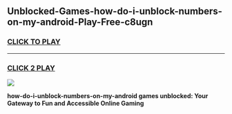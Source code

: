 
## Unblocked-Games-how-do-i-unblock-numbers-on-my-android-Play-Free-c8ugn
<h3>
<a href="https://premium76.site?title=how-do-i-unblock-numbers-on-my-android&ref=23A">CLICK TO PLAY</a></h3>
<hr>

<h3>
<a href="https://premium76.site?title=how-do-i-unblock-numbers-on-my-android&ref=23A">CLICK 2 PLAY</a>
  
</h3>

<a href="https://premium76.site?title=how-do-i-unblock-numbers-on-my-android&ref=23A"><img src="https://clearcache.store/games.png"></a>


**how-do-i-unblock-numbers-on-my-android games unblocked: Your Gateway to Fun and Accessible Online Gaming**
